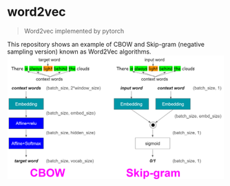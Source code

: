 # word2vec
> Word2vec implemented by pytorch

This repository shows an example of CBOW and Skip-gram (negative sampling version) known as Word2Vec algorithms.
![image](word2vec.PNG)
